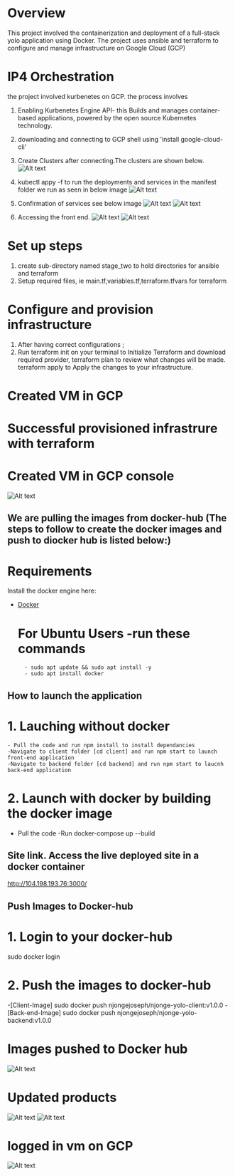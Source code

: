 # Overview
This project involved the containerization and deployment of a full-stack yolo application using Docker.
The project uses ansible and terraform to configure and manage infrastructure on Google Cloud (GCP)


# IP4  Orchestration

the project involved kurbenetes on GCP.
the process involves
1. Enabling Kurbenetes Engine API- this Builds and manages container-based applications, powered by the open source Kubernetes technology.
2. downloading and connecting to GCP shell using 'install google-cloud-cli'
3. Create Clusters after connecting.The clusters are shown below.
![Alt text](clusters.png)
4. kubectl appy -f to run the deployments and services in the manifest folder
      we run as seen in below image 
![Alt text](kubectlapply.png)

5. Confirmation of services 
see below image 
![Alt text](kubectlservices.png)
![Alt text](podsrunning.png)

6. Accessing the front end.
![Alt text](websiterunning.png)
![Alt text](websiteproducts.png)




# Set up steps
1. create sub-directory named stage_two to hold directories for ansible and terraform
2. Setup required files, ie main.tf,variables.tf,terraform.tfvars for terraform 

# Configure and provision infrastructure
1. After having correct configurations ;
2. Run terraform init on your terminal to Initialize Terraform and download required provider, 
  terraform plan to review what changes will be made.
  terraform apply to Apply the changes to your infrastructure.

# Created VM in GCP
# Successful provisioned infrastrure with terraform

# Created VM in GCP console
![Alt text](vmonGCP.png)

## We are pulling the images from docker-hub (The steps to follow to create the docker images and push to diocker hub is listed below:)


# Requirements
Install the docker engine here:
- [Docker](https://docs.docker.com/engine/install/) 

   # For Ubuntu Users -run these commands
        - sudo apt update && sudo apt install -y 
        - sudo apt install docker

## How to launch the application 
  # 1. Lauching without docker
    - Pull the code and run npm install to install dependancies
    -Navigate to client folder [cd client] and run npm start to launch front-end application
    -Navigate to backend folder [cd backend] and run npm start to laucnh back-end application
  # 2. Launch with docker by building the docker image
  - Pull the code
  -Run docker-compose up --build

## Site link. Access the live deployed site in a docker container
http://104.198.193.76:3000/

## Push Images to Docker-hub
 # 1. Login to your docker-hub
 sudo docker login
 # 2. Push the images to docker-hub 
-[Client-Image] sudo docker push njongejoseph/njonge-yolo-client:v1.0.0
 -[Back-end-Image] sudo docker push njongejoseph/njonge-yolo-backend:v1.0.0

# Images pushed to Docker hub
![Alt text](dockerhub.png)

# Updated products 
![Alt text](productpersistence.png) ![Alt text](server_on_gcp_url.png)

# logged in vm on GCP
![Alt text](vmonGCP.png)
